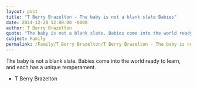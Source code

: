 ```yaml
---
layout: post
title: "T Berry Brazelton - The baby is not a blank slate Babies"
date: 2024-12-28 12:00:00 -0000
author: T Berry Brazelton
quote: "The baby is not a blank slate. Babies come into the world ready to learn, and each has a unique temperament."
subject: Family
permalink: /Family/T Berry Brazelton/T Berry Brazelton - The baby is not a blank slate Babies
---
```


The baby is not a blank slate. Babies come into the world ready to learn, and each has a unique temperament.

- T Berry Brazelton
